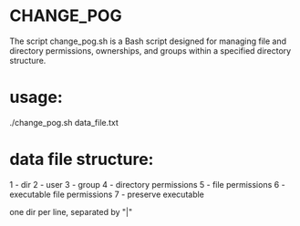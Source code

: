 # CHANGE_POG

The script change_pog.sh is a Bash script designed for managing file and directory permissions, ownerships, and groups within a specified directory structure.

# usage:
./change_pog.sh data_file.txt

# data file structure:
1 - dir
2 - user
3 - group
4 - directory permissions
5 - file permissions
6 - executable file permissions
7 - preserve executable

one dir per line, separated by "|"